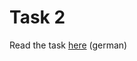 # Task 2 #

Read the task [here](https://github.com/JosephBisso/Java_Exercise/blob/master/blatt2/Exercise%202.pdf) (german)